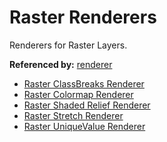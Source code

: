 # Raster Renderers

Renderers for Raster Layers.

**Referenced by:** [renderer](renderer.md)


* [Raster ClassBreaks Renderer](rasterClassBreaksRenderer.md)
* [Raster Colormap Renderer](rasterColormapRenderer.md)
* [Raster Shaded Relief Renderer](rasterShadedReliefRenderer.md)
* [Raster Stretch Renderer](rasterStretchRenderer.md)
* [Raster UniqueValue Renderer](rasterUniqueValueRenderer.md)
